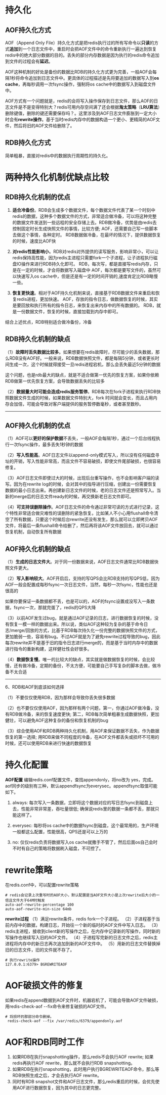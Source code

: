 # 持久化
## AOF持久化方式
AOF（Append Only File）持久化方式是把redis执行过的所有写命令以**只读**的方式**追加**到一个日志文件中，重启时会把AOF文件中的命令重新执行一遍达到恢复redis中的绝大部分数据的目的。丢失的部分内存数据是因为执行的redis命令追加到文件的过程会有**延迟**。

AOF这种机制的好处是备份的数据比RDB的持久化方式更为完善，一般AOF会每隔1秒将命令追加到日志文件中。更具体的过程描述是先将要追加的数据写入到**os cache**，再每秒调用一次fsync操作，强制将os cache中的数据写入到磁盘文件中。

AOF方式有一个问题就是，redis的会将写入操作保存到日志文件，那么AOF的日志文件是不是变得特别大？redis可用内存空间满了还会根据**淘太策略**（**LRU算法**）删除键值，删除的键还需要保存吗？。这里涉及到AOF日志文件膨胀到一定大小时会有**rewrite操作**。基于当时redis内存中的数据构造一个更小、更精简的AOF文件，然后将旧的AOF文件给删除了。

## RDB持久化方式
简单粗暴，直接对redis中的数据执行周期性的持久化。

# 两种持久化机制优缺点比较
## RDB持久化机制的优点
1. **适合冷备份**。RDB会生成多个数据文件，每个数据文件代表了某一个时刻中redis的数据，这种多个数据文件的方式，非常适合做冷备，可以将这种完整的数据文件发送到一些远程的安全存储上去。RDB做冷备，优势是由redis去控制固定时长生成快照文件的事情，比较方便; AOF，还需要自己写一些脚本去做这个事情，各种定时。
RDB数据做冷备，在最坏的情况下，提供数据恢复的时候，速度比AOF快
2. **对redis性能影响小**。RDB对redis对外提供的读写服务，影响非常小，可以让redis保持高性能，因为redis主进程只需要fork一个子进程，让子进程执行磁盘IO操作来进行RDB持久化即可。
RDB，每次写，都是直接写redis内存，只是在一定的时候，才会将数据写入磁盘中
AOF，每次都是要写文件的，虽然可以快速写入os cache中，但是还是有一定的时间开销的,速度肯定比RDB略慢一些。

3. **恢复更快速**。相对于AOF持久化机制来说，直接基于RDB数据文件来重启和恢复redis进程，更加快速。
AOF，存放的指令日志，做数据恢复的时候，其实是要回放和执行所有的指令日志，来恢复出来内存中的所有数据的。
RDB，就是一份数据文件，恢复的时候，直接加载到内存中即可。

结合上述优点，RDB特别适合做冷备份，冷备

## RDB持久化机制的缺点

（1）**故障时丢失数据比较多**。如果想要在redis故障时，尽可能少的丢失数据，那么RDB没有AOF好。一般来说，RDB数据快照文件，都是每隔5分钟，或者更长时间生成一次，这个时候就得接受一旦redis进程宕机，那么会丢失最近5分钟的数据

这个问题，也是rdb最大的缺点，就是不适合做第一优先的恢复方案，如果你依赖RDB做第一优先恢复方案，会导致数据丢失的比较多

（2）**数据量大时可能会造成redis服务暂停**。RDB每次在fork子进程来执行RDB快照数据文件生成的时候，如果数据文件特别大，fork 时间就会变长，而且占用内存会加倍，可能会导致对客户端提供的服务暂停数毫秒，或者甚至数秒。


-------------------------------------------------------------------------------------

## AOF持久化机制的优点

（1）AOF可以**更好的保护数据**不丢失，一般AOF会每隔1秒，通过一个后台线程执行一次fsync操作，最多丢失1秒钟的数据

（2）**写入性能高**。AOF日志文件以append-only模式写入，所以没有任何磁盘寻址的开销，写入性能非常高，而且文件不容易破损，即使文件尾部破损，也很容易修复。

（3）AOF日志文件即使过大的时候，出现后台重写操作，也不会影响客户端的读写。因为在rewrite log的时候，会对其中的指导进行压缩，创建出一份需要恢复数据的最小日志出来。再创建新日志文件的时候，老的日志文件还是照常写入。当新的merge后的日志文件ready的时候，再交换新老日志文件即可。

（4）**可支持误删除操作**。AOF日志文件的命令通过非常可读的方式进行记录，这个特性非常适合做灾难性的误删除的紧急恢复。比如某人不小心用flushall命令清空了所有数据，只要这个时候后台rewrite还没有发生，那么就可以立即拷贝AOF文件，将最后一条flushall命令给删了，然后再将该AOF文件放回去，就可以通过恢复机制，自动恢复所有数据

## AOF持久化机制的缺点

（1）**生成的日志文件大**。对于同一份数据来说，AOF日志文件通常比RDB数据快照文件更大。

（2）**写入影响较大**。AOF开启后，支持的写QPS会比RDB支持的写QPS低，因为AOF一般会配置成每秒fsync一次日志文件，当然，每秒一次fsync，性能也还是很高的

如果你要保证一条数据都不丢，也是可以的，AOF的fsync设置成没写入一条数据，fsync一次，那就完蛋了，redis的QPS大降

（3）以前AOF发生过bug，就是通过AOF记录的日志，进行数据恢复的时候，没有恢复一模一样的数据出来。所以说，类似AOF这种较为复杂的基于命令日志/merge/回放的方式，比基于RDB每次持久化一份完整的数据快照文件的方式，更加脆弱一些，容易有bug。不过AOF就是为了避免rewrite过程导致的bug，因此每次rewrite并不是基于旧的指令日志进行merge的，而是基于当时内存中的数据进行指令的重新构建，这样健壮性会好很多。

（4）**数据恢复慢**。唯一的比较大的缺点，其实就是做数据恢复的时候，会比较慢，还有做冷备，定期的备份，不太方便，可能要自己手写复杂的脚本去做，做冷备不太合适


-------------------------------------------------------------------------------------

6、RDB和AOF到底该如何选择

（1）不要仅仅使用RDB，因为那样会导致你丢失很多数据

（2）也不要仅仅使用AOF，因为那样有两个问题，第一，你通过AOF做冷备，没有RDB做冷备，来的恢复速度更快; 第二，RDB每次简单粗暴生成数据快照，更加健壮，可以避免AOF这种复杂的备份和恢复机制的bug

（3）综合使用AOF和RDB两种持久化机制，用AOF来保证数据不丢失，作为数据恢复的第一选择; 用RDB来做不同程度的冷备，在AOF文件都丢失或损坏不可用的时候，还可以使用RDB来进行快速的数据恢复

# 持久化配置
**AOF配置**
编辑redis.conf配置文件，查找appendonly，将no改为 yes，完成。aof同步的级别有三种，默认appendfsync为everysec。appendfsync取值可能如下。

1. always: 每次写入一条数据，立即将这个数据对应的写日志fsync到磁盘上去，性能非常非常差，吞吐量很低; 确保说redis里的数据一条都不丢，那就只能这样了。

2. everysec: 每秒将os cache中的数据fsync到磁盘，这个最常用的，生产环境一般都这么配置，性能很高，QPS还是可以上万的

3. no: 仅仅redis负责将数据写入os cache就撒手不管了，然后后面os自己会时不时有自己的策略将数据刷入磁盘，不可控了。

# rewrite策略
在redis.conf中，可以配置rewrite策略
```
# redis会记录上次重写时的AOF大小，默认配置是当AOF文件大小是上次rewrite后大小的一倍且文件大于64M时触发
auto-aof-rewrite-percentage 100
auto-aof-rewrite-min-size 64mb
```

**rewrite过程**
（1）满足rewrite条件，redis fork一个子进程。
（2）子进程基于当前内存中的数据，构建日志，开始往一个新的临时的AOF文件中写入日志。
（3）redis主进程，接收到client新的写操作之后，在内存中记录新的写操作，同时新的写操作也继续写入旧的AOF文件。
（4）子进程写完新的日志文件之后，redis主进程将内存中的新日志再次追加到新的AOF文件中。
（5）用新的日志文件替换掉旧的日志文件，旧的文件就不存了。

```shell
# 执行rewrite操作
127.0.0.1:6379> BGREWRITEAOF 
```

# AOF破损文件的修复
如果redis在append数据到AOF文件时，机器宕机了，可能会导致AOF文件破损，用redis-check-aof --fix命令来修复破损的AOF文件。
```shell
# 将损坏的那部分命令删掉。
 redis-check-aof --fix /var/redis/6379/appendonly.aof 
```

# AOF和RDB同时工作
1. 如果RDB在执行snapshotting操作，那么redis不会执行AOF rewrite; 如果redis再执行AOF rewrite，那么就不会执行RDB snapshotting。
2. 如果RDB在执行snapshotting，此时用户执行BGREWRITEAOF命令，那么等RDB快照生成之后，才会去执行AOF rewrite。
3. 同时有RDB snapshot文件和AOF日志文件，那么redis重启的时候，会优先使用AOF进行数据恢复，因为其中的日志更完整。
